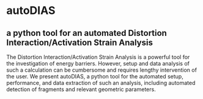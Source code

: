 # autoDIAS

## a python tool for an automated Distortion Interaction/Activation Strain Analysis

The Distortion Interaction/Activation Strain Analysis is a powerful tool for the investigation of energy barriers. However, setup and data analysis of such a calculation can be cumbersome and requires lengthy intervention of the user. We present autoDIAS, a python tool for the automated setup, performance, and data extraction of such an analysis, including automated detection of fragments and relevant geometric parameters.

